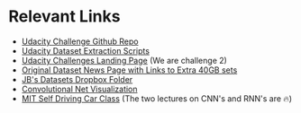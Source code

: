 # Relevant Links

- [Udacity Challenge Github Repo](https://github.com/udacity/self-driving-car)
- [Udacity Dataset Extraction Scripts](https://github.com/rwightman/udacity-driving-reader)
- [Udacity Challenges Landing Page](https://www.udacity.com/self-driving-car) (We are challenge 2)
- [Original Dataset News Page with Links to Extra 40GB sets](https://medium.com/udacity/open-sourcing-223gb-of-mountain-view-driving-data-f6b5593fbfa5)
- [JB's Datasets Dropbox Folder](https://www.dropbox.com/sh/03ci9jkpzfp1n1a/AACTG9zU_FJ4GUIcgrDGRP5Za?dl=0)
- [Convolutional Net Visualization](http://scs.ryerson.ca/~aharley/vis/conv/)
- [MIT Self Driving Car Class](https://selfdrivingcars.mit.edu/) (The two lectures on CNN's and RNN's are :fire:)
